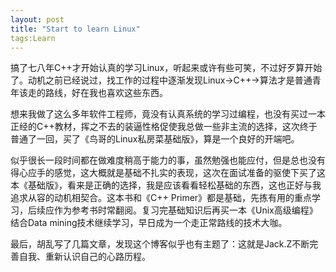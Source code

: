 ```yaml
---
layout: post
title: "Start to learn Linux"
tags:Learn
---
```


搞了七八年C++才开始认真的学习Linux，听起来或许有些可笑，不过好歹算开始了。动机之前已经说过，找工作的过程中逐渐发现Linux->C++->算法才是普通青年该走的路线，好在我也喜欢这些东西。

想来我做了这么多年软件工程师，竟没有认真系统的学习过编程，也没有买过一本正经的C++教材，挥之不去的装逼性格促使我总做一些非主流的选择，这次终于普通了一回，买了《鸟哥的Linux私房菜基础版》，算是一个良好的开端吧。

似乎很长一段时间都在做难度稍高于能力的事，虽然勉强也能应付，但是总也没有得心应手的感觉，这大概就是基础不扎实的表现，这次在面试准备的驱使下买了这本《基础版》，看来是正确的选择，我是应该看看轻松基础的东西，这也正好与我追求从容的动机相契合。这本书和《C++ Primer》都是基础，先拣有用的重点学习，后续应作为参考书时常翻阅。复习完基础知识后再买一本《Unix高级编程》结合Data mining技术继续学习，早日成为一个走正常路线的技术大咖。

最后，胡乱写了几篇文章，发现这个博客似乎也有主题了：这就是Jack.Z不断完善自我、重新认识自己的心路历程。

